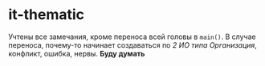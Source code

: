 # it-thematic

Учтены все замечания, кроме переноса всей головы в `main()`. В случае переноса, почему-то начинает создаваться по _2 ИО типа Организация_, конфликт, ошибка, нервы. **Буду думать**
